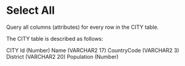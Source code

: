 # Select All

Query all columns (attributes) for every row in the CITY table.

The CITY table is described as follows:

CITY
Id (Number)
Name (VARCHAR2 17)
CountryCode (VARCHAR2 3)
District (VARCHAR2 20)
Population (Number)